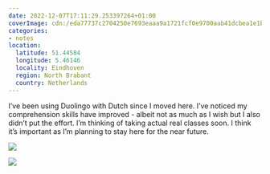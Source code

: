 ```yaml
---
date: 2022-12-07T17:11:29.253397264+01:00
coverImage: cdn:/eda77737c2704250e7693eaaa9a1721fcf0e9700aab41dcbea1e1b2625a9db65
categories:
- notes
location:
  latitude: 51.44584
  longitude: 5.46146
  locality: Eindhoven
  region: North Brabant
  country: Netherlands
---
```


I’ve been using Duolingo with Dutch since I moved here. I’ve noticed my comprehension skills have improved - albeit not as much as I wish but I also didn’t put the effort. I’m thinking of taking actual real classes soon. I think it’s important as I’m planning to stay here for the near future.

<div class="fw fg">

![](cdn:/eda77737c2704250e7693eaaa9a1721fcf0e9700aab41dcbea1e1b2625a9db65)

![](cdn:/e9f95f9b14b2eaee06a488b6680db9976f1a732eff43017ade976ca5073c5d88)

</div>

